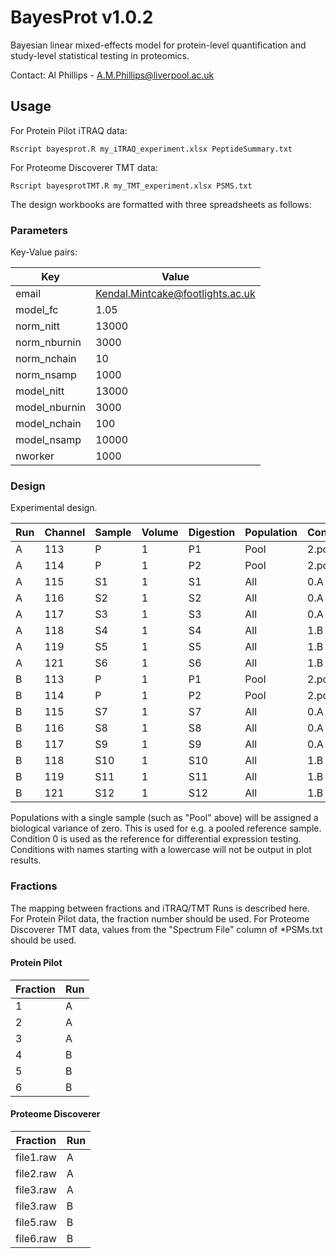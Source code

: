 # BayesProt v1.0.2
Bayesian linear mixed-effects model for protein-level quantification and
study-level statistical testing in proteomics.

Contact: Al Phillips - A.M.Phillips@liverpool.ac.uk

## Usage

For Protein Pilot iTRAQ data:

```
Rscript bayesprot.R my_iTRAQ_experiment.xlsx PeptideSummary.txt
```

For Proteome Discoverer TMT data:

```
Rscript bayesprotTMT.R my_TMT_experiment.xlsx PSMS.txt
```




The design workbooks are formatted with three spreadsheets as follows:

### Parameters
Key-Value pairs:

Key           | Value
--------------|--------
email         | Kendal.Mintcake@footlights.ac.uk
model_fc      | 1.05
norm_nitt     | 13000
norm_nburnin  | 3000
norm_nchain   | 10
norm_nsamp    | 1000
model_nitt    | 13000
model_nburnin | 3000
model_nchain  | 100
model_nsamp   | 10000
nworker       | 1000

### Design

Experimental design.

Run | Channel | Sample | Volume | Digestion | Population | Condition
----|---------|--------|--------|-----------|------------|-----------
A   | 113     | P      | 1      | P1        | Pool       | 2.pool
A   | 114     | P      | 1      | P2        | Pool       | 2.pool
A   | 115     | S1     | 1      | S1        | All        | 0.A
A   | 116     | S2     | 1      | S2        | All        | 0.A
A   | 117     | S3     | 1      | S3        | All        | 0.A
A   | 118     | S4     | 1      | S4        | All        | 1.B
A   | 119     | S5     | 1      | S5        | All        | 1.B
A   | 121     | S6     | 1      | S6        | All        | 1.B
B   | 113     | P      | 1      | P1        | Pool       | 2.pool
B   | 114     | P      | 1      | P2        | Pool       | 2.pool
B   | 115     | S7     | 1      | S7        | All        | 0.A
B   | 116     | S8     | 1      | S8        | All        | 0.A
B   | 117     | S9     | 1      | S9        | All        | 0.A
B   | 118     | S10    | 1      | S10       | All        | 1.B
B   | 119     | S11    | 1      | S11       | All        | 1.B
B   | 121     | S12    | 1      | S12       | All        | 1.B


Populations with a single sample (such as "Pool" above) will be assigned a
biological variance of zero. This is used for e.g. a pooled reference sample.
Condition 0 is used as the reference for differential expression testing.
Conditions with names starting with a lowercase will not be output in plot results.

### Fractions
The mapping between fractions and iTRAQ/TMT Runs is described here. For Protein
Pilot data, the fraction number should be used. For Proteome Discoverer TMT
data, values from the "Spectrum File" column of *PSMs.txt should be used.


#### Protein Pilot
Fraction | Run
---------|-----
1        |  A 
2        |  A 
3        |  A 
4        |  B
5        |  B 
6        |  B  

#### Proteome Discoverer
Fraction | Run
---------|-----
file1.raw|  A 
file2.raw|  A 
file3.raw|  A 
file3.raw|  B
file5.raw|  B 
file6.raw|  B  
